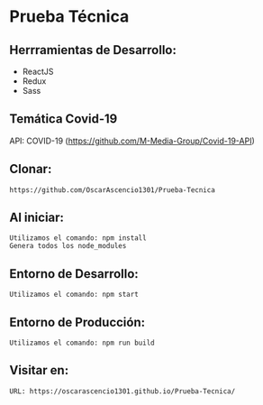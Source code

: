 # Prueba Técnica

## Herrramientas de Desarrollo:
- ReactJS
- Redux
- Sass

## Temática Covid-19
API: COVID-19 (https://github.com/M-Media-Group/Covid-19-API)
## Clonar: 
~~~
https://github.com/OscarAscencio1301/Prueba-Tecnica
~~~

## Al iniciar:
~~~
Utilizamos el comando: npm install
Genera todos los node_modules
~~~

## Entorno de Desarrollo:
~~~
Utilizamos el comando: npm start
~~~

## Entorno de Producción:
~~~
Utilizamos el comando: npm run build
~~~

## Visitar en:
~~~
URL: https://oscarascencio1301.github.io/Prueba-Tecnica/
~~~
